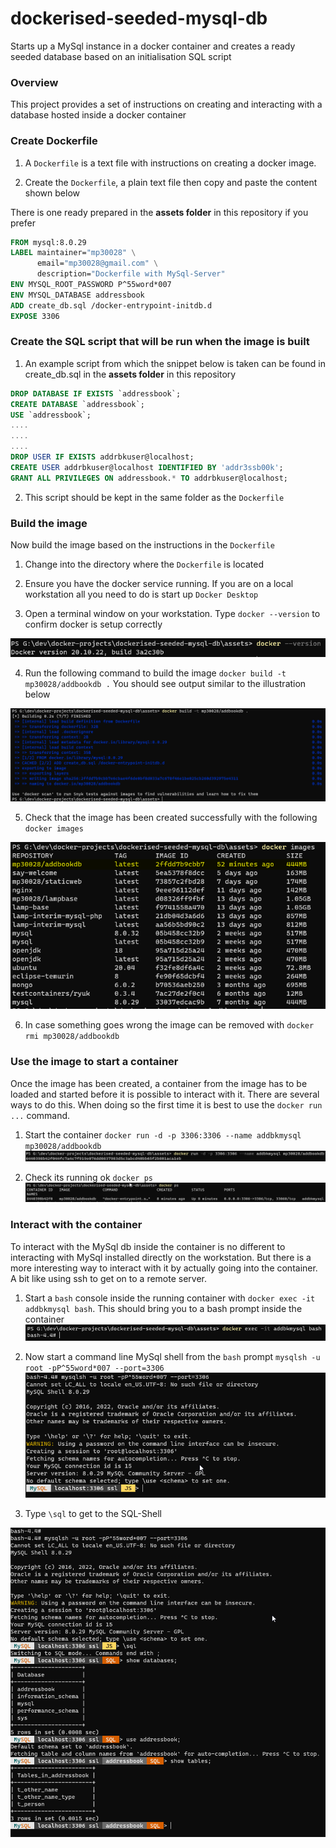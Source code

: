 # dockerised-seeded-mysql-db
Starts up a MySql instance in a docker container and creates a ready seeded database based on an initialisation SQL script

### Overview

This project provides a set of instructions on creating and interacting with a database hosted inside a docker container

### Create Dockerfile

1. A `Dockerfile` is a text file with instructions on creating a docker image.

2. Create the `Dockerfile`, a plain text file then copy and paste the content shown below

There is one ready prepared in the **assets folder** in this repository if you prefer

```dockerfile
FROM mysql:8.0.29
LABEL maintainer="mp30028" \
      email="mp30028@gmail.com" \
      description="Dockerfile with MySql-Server"
ENV MYSQL_ROOT_PASSWORD P^55word*007
ENV MYSQL_DATABASE addressbook
ADD create_db.sql /docker-entrypoint-initdb.d
EXPOSE 3306
```

### Create the SQL script that will be run when the image is built

1. An example script from which the snippet below is taken can be found in create_db.sql in the **assets folder** in this repository

```sql
DROP DATABASE IF EXISTS `addressbook`;
CREATE DATABASE `addressbook`;
USE `addressbook`;
....
....
....
DROP USER IF EXISTS addrbkuser@localhost;
CREATE USER addrbkuser@localhost IDENTIFIED BY 'addr3ssb00k';
GRANT ALL PRIVILEGES ON addressbook.* TO addrbkuser@localhost;
```

2. This script should be kept in the same folder as the `Dockerfile`


### Build the image

Now build the image based on the instructions in the `Dockerfile`

1. Change into the directory where the `Dockerfile` is located

2. Ensure you have the docker service running. If you are on a local workstation all you need to do is start up `Docker Desktop`

3. Open a terminal window on your workstation. Type `docker --version` to confirm docker is setup correctly

![docker --version](./screenshots/docker-version-check.png)


4. Run the following command to build the image `docker build -t mp30028/addbookdb .` You should see output similar to the illustration below

![docker build -t mp30028/addbookdb .](./screenshots/docker-build.png)

5. Check that the image has been created successfully with the following `docker images`

![docker images](./screenshots/docker-images.png)

6. In case something goes wrong the image can be removed with `docker rmi mp30028/addbookdb`

### Use the image to start a container

Once the image has been created, a container from the image has to be loaded and started before it is possible to interact with it. There are several ways to do this. When doing so the first time it is best to use the `docker run ...` command.

1. Start the container `docker run -d -p 3306:3306 --name addbkmysql mp30028/addbookdb`
![docker run](./screenshots/docker-run.png)

2. Check its running ok `docker ps`
![docker ps](./screenshots/docker-ps.png)

### Interact with the container

To interact with the MySql db inside the container is no different to interacting with MySql installed directly on the workstation. But there is a more interesting way to interact with it by actually going into the container. A bit like using ssh to get on to a remote server.

1. Start a `bash` console inside the running container with `docker exec -it addbkmysql bash`. This should bring you to a bash prompt inside the container
![docker-exec-it-bash](./screenshots/docker-exec-it-bash.png)

2. Now start a command line MySql shell from the `bash` prompt `mysqlsh -u root -pP^55word*007 --port=3306`
![mysqlsh](./screenshots/mysqlsh.png)

3. Type `\sql` to get to the SQL-Shell

![mysql-interaction](./screenshots/mysql-interaction.png)

